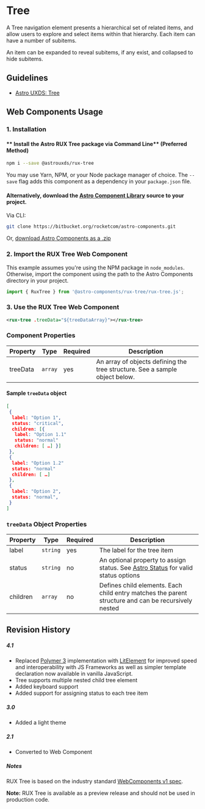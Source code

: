 # Tree

A Tree navigation element presents a hierarchical set of related items, and allow users to explore and select items within that hierarchy. Each item can have a number of subitems.

An item can be expanded to reveal subitems, if any exist, and collapsed to hide subitems.

## Guidelines

- [Astro UXDS: Tree](http://www.astrouxds.com/library/tree)

## Web Components Usage

### 1. Installation

#### ** Install the Astro RUX Tree package via Command Line** (Preferred Method)

```sh
npm i --save @astrouxds/rux-tree
```

You may use Yarn, NPM, or your Node package manager of choice. The `--save` flag adds this component as a dependency in your `package.json` file.

#### **Alternatively**, download the [Astro Component Library](https://bitbucket.org/rocketcom/astro-components/src/master/) source to your project.

Via CLI:

```sh
git clone https://bitbucket.org/rocketcom/astro-components.git
```

Or, [download Astro Components as a .zip](https://bitbucket.org/rocketcom/astro-components/get/master.zip)

### 2. Import the RUX Tree Web Component

This example assumes you're using the NPM package in `node_modules`. Otherwise, import the component using the path to the Astro Components directory in your project.

```javascript
import { RuxTree } from '@astro-components/rux-tree/rux-tree.js';
```

### 3. Use the RUX Tree Web Component

```xml
<rux-tree .treeData="${treeDataArray}"></rux-tree>
```

### Component Properties

| Property | Type    | Required | Description                                                                 |
| -------- | ------- | -------- | --------------------------------------------------------------------------- |
| treeData | `array` | yes      | An array of objects defining the tree structure. See a sample object below. |

#### Sample `treeData` object

```json
[
 {
  label: "Option 1",
  status: "critical",
  children: [{
   label: "Option 1.1"
   status: "normal"
   children: [ …] }]
 },
 {
  label: "Option 1.2"
  status: "normal"
  children: [ …]
 },
 {
  label: "Option 2",
  status: "normal",
 }
]
```

### `treeData` Object Properties

| Property | Type     | Required | Description                                                                                                               |
| -------- | -------- | -------- | ------------------------------------------------------------------------------------------------------------------------- |
| label    | `string` | yes      | The label for the tree item                                                                                               |
| status   | `string` | no       | An optional property to assign status. See [Astro Status](http://www.astrouxds.com/library/tree) for valid status options |
| children | `array`  | no       | Defines child elements. Each child entry matches the parent structure and can be recursively nested                       |

## Revision History

##### **4.1**

- Replaced [Polymer 3](https://www.polymer-project.org) implementation with [LitElement](https://lit-element.polymer-project.org/) for improved speed and interoperability with JS Frameworks as well as simpler template declaration now available in vanilla JavaScript.
- Tree supports multiple nested child tree element
- Added keyboard support
- Added support for assigning status to each tree item

##### **3.0**

- Added a light theme

##### **2.1**

- Converted to Web Component

##### Notes

RUX Tree is based on the industry standard [WebComponents v1 spec](https://html.spec.whatwg.org/multipage/custom-elements.html).

**Note:** RUX Tree is available as a preview release and should not be used in production code.
